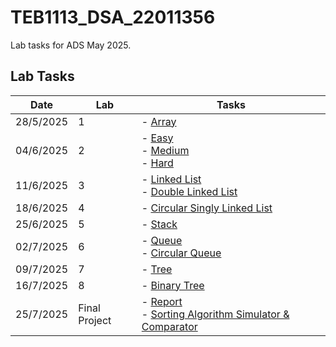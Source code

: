 
# TEB1113_DSA_22011356

Lab tasks for ADS May 2025.

## Lab Tasks

| Date       | Lab | Tasks                                |
|------------|-----|--------------------------------------|
| 28/5/2025  | 1   | - [Array](L1/22011356_rithish_L1.cpp)                |
| 04/6/2025  | 2   | - [Easy](L2/22011356_rithish_easy_L2.cpp) <br> - [Medium](L2/22011356_rithish_medium_L2.cpp) <br> - [Hard](L2/22011356_rithish_hard_L2.cpp) |
| 11/6/2025  | 3   | - [Linked List](L3/22011356_rithish_L3.cpp)  <br> - [Double Linked List](L3/22011356_rithish_doublelink_L3.cpp)   |
| 18/6/2025  | 4   | - [Circular Singly Linked List](L4/22011356_rithish_L4.cpp)    |
| 25/6/2025  | 5   | - [Stack](L5/22011356_rithish_L5.cpp)          |
| 02/7/2025  | 6   | - [Queue](L6/22011356_rithish_L6_Queue.cpp)  <br> - [Circular Queue](L6/22011356_rithish_L6_CircularQueue.cpp)   |
| 09/7/2025  | 7   | - [Tree](L7/22011356_rithish_L7.cpp)    | 
| 16/7/2025  | 8   | - [Binary Tree](L8/22011356_rithish_L8.cpp)    |
| 25/7/2025  | Final Project   | - [Report](FinalProject/GROUP1(SortingAlgorithmSimulator).pdf)  <br> - [Sorting Algorithm Simulator & Comparator](FinalProject/SortingAlgorithmSimulator&Comparator.cpp)   |
